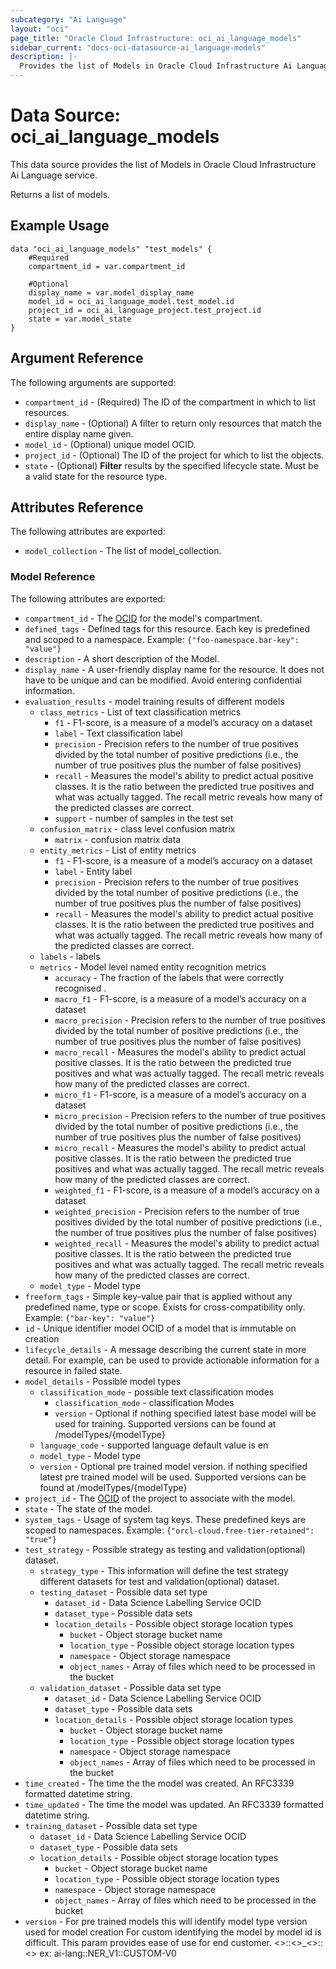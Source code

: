```yaml
---
subcategory: "Ai Language"
layout: "oci"
page_title: "Oracle Cloud Infrastructure: oci_ai_language_models"
sidebar_current: "docs-oci-datasource-ai_language-models"
description: |-
  Provides the list of Models in Oracle Cloud Infrastructure Ai Language service
---
```


# Data Source: oci_ai_language_models
This data source provides the list of Models in Oracle Cloud Infrastructure Ai Language service.

Returns a list of models.


## Example Usage

```hcl
data "oci_ai_language_models" "test_models" {
	#Required
	compartment_id = var.compartment_id

	#Optional
	display_name = var.model_display_name
	model_id = oci_ai_language_model.test_model.id
	project_id = oci_ai_language_project.test_project.id
	state = var.model_state
}
```

## Argument Reference

The following arguments are supported:

* `compartment_id` - (Required) The ID of the compartment in which to list resources.
* `display_name` - (Optional) A filter to return only resources that match the entire display name given.
* `model_id` - (Optional) unique model OCID.
* `project_id` - (Optional) The ID of the project for which to list the objects.
* `state` - (Optional) <b>Filter</b> results by the specified lifecycle state. Must be a valid state for the resource type. 


## Attributes Reference

The following attributes are exported:

* `model_collection` - The list of model_collection.

### Model Reference

The following attributes are exported:

* `compartment_id` - The [OCID](https://docs.cloud.oracle.com/iaas/Content/General/Concepts/identifiers.htm)  for the model's compartment.
* `defined_tags` - Defined tags for this resource. Each key is predefined and scoped to a namespace. Example: `{"foo-namespace.bar-key": "value"}` 
* `description` - A short description of the Model.
* `display_name` - A user-friendly display name for the resource. It does not have to be unique and can be modified. Avoid entering confidential information.
* `evaluation_results` - model training results of different models
	* `class_metrics` - List of text classification metrics
		* `f1` - F1-score, is a measure of a model’s accuracy on a dataset
		* `label` - Text classification label
		* `precision` - Precision refers to the number of true positives divided by the total number of positive predictions (i.e., the number of true positives plus the number of false positives)
		* `recall` - Measures the model's ability to predict actual positive classes. It is the ratio between the predicted true positives and what was actually tagged. The recall metric reveals how many of the predicted classes are correct.
		* `support` - number of samples in the test set
	* `confusion_matrix` - class level confusion matrix
		* `matrix` - confusion matrix data
	* `entity_metrics` - List of entity metrics
		* `f1` - F1-score, is a measure of a model’s accuracy on a dataset
		* `label` - Entity label
		* `precision` - Precision refers to the number of true positives divided by the total number of positive predictions (i.e., the number of true positives plus the number of false positives)
		* `recall` - Measures the model's ability to predict actual positive classes. It is the ratio between the predicted true positives and what was actually tagged. The recall metric reveals how many of the predicted classes are correct.
	* `labels` - labels
	* `metrics` - Model level named entity recognition metrics
		* `accuracy` - The fraction of the labels that were correctly recognised .
		* `macro_f1` - F1-score, is a measure of a model’s accuracy on a dataset
		* `macro_precision` - Precision refers to the number of true positives divided by the total number of positive predictions (i.e., the number of true positives plus the number of false positives)
		* `macro_recall` - Measures the model's ability to predict actual positive classes. It is the ratio between the predicted true positives and what was actually tagged. The recall metric reveals how many of the predicted classes are correct.
		* `micro_f1` - F1-score, is a measure of a model’s accuracy on a dataset
		* `micro_precision` - Precision refers to the number of true positives divided by the total number of positive predictions (i.e., the number of true positives plus the number of false positives)
		* `micro_recall` - Measures the model's ability to predict actual positive classes. It is the ratio between the predicted true positives and what was actually tagged. The recall metric reveals how many of the predicted classes are correct.
		* `weighted_f1` - F1-score, is a measure of a model’s accuracy on a dataset
		* `weighted_precision` - Precision refers to the number of true positives divided by the total number of positive predictions (i.e., the number of true positives plus the number of false positives)
		* `weighted_recall` - Measures the model's ability to predict actual positive classes. It is the ratio between the predicted true positives and what was actually tagged. The recall metric reveals how many of the predicted classes are correct.
	* `model_type` - Model type
* `freeform_tags` - Simple key-value pair that is applied without any predefined name, type or scope. Exists for cross-compatibility only. Example: `{"bar-key": "value"}` 
* `id` - Unique identifier model OCID of a model that is immutable on creation
* `lifecycle_details` - A message describing the current state in more detail. For example, can be used to provide actionable information for a resource in failed state.
* `model_details` - Possible model types
	* `classification_mode` - possible text classification modes
		* `classification_mode` - classification Modes
		* `version` - Optional if nothing specified latest base model will be used for training. Supported versions can be found at /modelTypes/{modelType}
	* `language_code` - supported language default value is en
	* `model_type` - Model type
	* `version` - Optional pre trained model version. if nothing specified latest pre trained model will be used.  Supported versions can be found at /modelTypes/{modelType} 
* `project_id` - The [OCID](https://docs.cloud.oracle.com/iaas/Content/General/Concepts/identifiers.htm) of the project to associate with the model.
* `state` - The state of the model.
* `system_tags` - Usage of system tag keys. These predefined keys are scoped to namespaces. Example: `{"orcl-cloud.free-tier-retained": "true"}` 
* `test_strategy` - Possible strategy as testing and validation(optional) dataset. 
	* `strategy_type` - This information will define the test strategy different datasets for test and validation(optional) dataset. 
	* `testing_dataset` - Possible data set type
		* `dataset_id` - Data Science Labelling Service OCID
		* `dataset_type` - Possible data sets
		* `location_details` - Possible object storage location types
			* `bucket` - Object storage bucket name
			* `location_type` - Possible object storage location types
			* `namespace` - Object storage namespace
			* `object_names` - Array of files which need to be processed in the bucket
	* `validation_dataset` - Possible data set type
		* `dataset_id` - Data Science Labelling Service OCID
		* `dataset_type` - Possible data sets
		* `location_details` - Possible object storage location types
			* `bucket` - Object storage bucket name
			* `location_type` - Possible object storage location types
			* `namespace` - Object storage namespace
			* `object_names` - Array of files which need to be processed in the bucket
* `time_created` - The time the the model was created. An RFC3339 formatted datetime string.
* `time_updated` - The time the model was updated. An RFC3339 formatted datetime string.
* `training_dataset` - Possible data set type
	* `dataset_id` - Data Science Labelling Service OCID
	* `dataset_type` - Possible data sets
	* `location_details` - Possible object storage location types
		* `bucket` - Object storage bucket name
		* `location_type` - Possible object storage location types
		* `namespace` - Object storage namespace
		* `object_names` - Array of files which need to be processed in the bucket
* `version` - For pre trained models this will identify model type version used for model creation For custom identifying the model by model id is difficult. This param provides ease of use for end customer. <<service>>::<<service-name>>_<<model-type-version>>::<<custom model on which this training has to be done>> ex: ai-lang::NER_V1::CUSTOM-V0 

